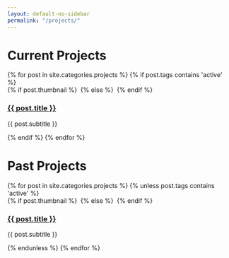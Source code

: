 ```yaml
---
layout: default-no-sidebar
permalink: "/projects/"
---
```


# Current Projects
<section class="wrapper style1">
    <div class="container">
        <div class="row double">
        {% for post in site.categories.projects %}
            {% if post.tags contains 'active' %}
                <section class="6u">
                    <div class="box post">
                        {% if post.thumbnail %}
                            <a href="#" class="image left"><img src="{{ site.baseurl }}{{ post.thumbnail }}" alt="" /></a>
                        {% else %}
                            <a href="#" class="image left"><img src="{{ site.baseurl }}/assets/images/pic03.jpg" alt="" /></a>
                        {% endif %}
                        <div class="inner">
                            <h3><a href="{{ site.baseurl }}{{ post.url }}">{{ post.title }}</a></h3>
                            <p>{{ post.subtitle }}</p>
                        </div>
                    </div>
                </section>
            {% endif %}
        {% endfor %}
        </div>
    </div>
</section>

# Past Projects

<section class="wrapper style1">
    <div class="container">
        <div class="row double">
        {% for post in site.categories.projects %}
            {% unless post.tags contains 'active' %}
                <section class="6u">
                    <div class="box post">
                        {% if post.thumbnail %}
                            <a href="#" class="image left"><img src="{{ site.baseurl }}{{ post.thumbnail }}" alt="" /></a>
                        {% else %}
                            <a href="#" class="image left"><img src="{{ site.baseurl }}/assets/images/pic03.jpg" alt="" /></a>
                        {% endif %}
                        <div class="inner">
                            <h3><a href="{{ site.baseurl }}{{ post.url }}">{{ post.title }}</a></h3>
                            <p>{{ post.subtitle }}</p>
                        </div>
                    </div>
                </section>
            {% endunless %}
        {% endfor %}
        </div>
    </div>
</section>